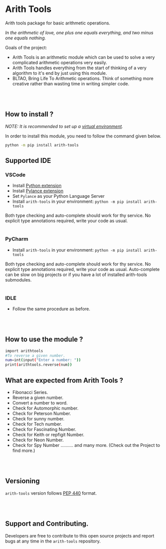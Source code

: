 # Arith Tools
Arith tools package for  basic arithmetic operations.

<i>In the arithmetic of love, one plus one equals everything, and two minus one equals nothing.</i>

Goals of the project: 
- Arith Tools is an arithmetic module which can be used to solve a very complicated arithmetic operations very easily.
- Arith Tools handles everything from the start of thinking of a very algorithm to it's end by just using this module.
- BLTAO, Bring Life To Arithmetic operations. Think of something more creative rather than wasting time in writing simpler code.

<br><br>

## How to install ?
<i>NOTE: It is recommended to set up a [virtual environment](https://pypi.org/project/virtualenv/).</i>

In order to install this module, you need to follow the command given below.
```bash
python -m pip install arith-tools
```

## Supported IDE

### VSCode

- Install [Python extension](https://marketplace.visualstudio.com/items?itemName=ms-python.python)
- Install [Pylance extension](https://marketplace.visualstudio.com/items?itemName=ms-python.vscode-pylance)
- Set `Pylance` as your Python Language Server
- Install `arith-tools` in your environment: `python -m pip install arith-tools`

Both type checking and auto-complete should work for thy service. No explicit type annotations required, write your code as usual.
<br><br>

### PyCharm
- Install `arith-tools` in your environment: `python -m pip install arith-tools`

Both type checking and auto-complete should work for thy service. No explicit type annotations required, write your code as usual. Auto-complete can be slow on big projects or if you have a lot of installed arith-tools submodules.
<br><br>

### IDLE
- Follow the same procedure as before.

<br><br>

## How to use the module ?
```bash
import arithtools
#To reverse a given number.
num=int(input("Enter a number: "))
print(arithtools.reverse(num))
```
## What are expected from Arith Tools ?

- Fibonacci Series.
- Reverse a given number.
- Convert a number to word.
- Check for Automorphic number.
- Check for Peterson Number.
- Check for sunny number.
- Check for Tech number.
- Check for Fascinating Number.
- Check for Keith or repfigit Number.
- Check for Neon Number.
- Check for Spy Number .......... and many more.
(Check out the Project to find more.)



<br><br>

## Versioning
`arith-tools` version follows [PEP 440](https://www.python.org/dev/peps/pep-0440/) format.


<br><br>

## Support and Contributing.

Developers are free to contribute to this open source projects and report bugs at any time in the `arith-tools` repository.